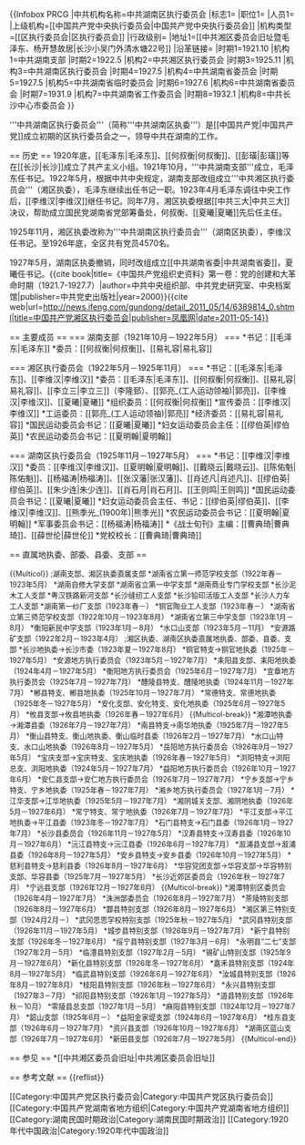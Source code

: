 {{Infobox PRCG
|中共机构名称=中共湖南区执行委员会
|标志1=
|职位1=
|人员1=
|上级机构=[[中国共产党中央执行委员会|中国共产党中央执行委员会]]
|机构类型=[[区执行委员会|区执行委员会]]
|行政级别=
|地址1=[[中共湘区委员会旧址暨毛泽东、杨开慧故居|长沙小吴门外清水塘22号]]
|沿革链接=
|时期1=1921.10
|机构1=中共湖南支部
|时期2=1922.5
|机构2=中共湘区执行委员会
|时期3=1925.11
|机构3=中共湖南区执行委员会
|时期4=1927.5
|机构4=中共湖南省委员会
|时期5=1927.5
|机构5=中共湖南省临时委员会
|时期6=1927.6
|机构6=中共湖南省委员会
|时期7=1931.9
|机构7=中共湖南省工作委员会
|时期8=1932.1
|机构8=中共长沙中心市委员会
}}

'''中共湖南区执行委员会'''（简称'''中共湖南区执委'''）是[[中国共产党|中国共产党]]成立初期的区执行委员会之一，领导中共在湖南的工作。

== 历史 ==
1920年底，[[毛泽东|毛泽东]]、[[何叔衡|何叔衡]]、[[彭璜|彭璜]]等在[[长沙|长沙]]成立了共产主义小组。1921年10月，'''中共湖南支部'''成立，毛泽东任书记。1922年5月，根据中共中央规定，湖南支部改组成立'''中共湘区执行委员会'''（湘区执委），毛泽东继续出任书记一职。1923年4月毛泽东调往中央工作后，[[李维汉|李维汉]]继任书记。同年7月，湘区执委根据[[中共三大|中共三大]]决议，帮助成立国民党湖南省党部筹备处，何叔衡、[[夏曦|夏曦]]先后任主任。

1925年11月，湘区执委改称为'''中共湖南区执行委员会'''（湖南区执委），李维汉任书记。至1926年底，全区共有党员4570名。

1927年5月，湖南区执委撤销，同时改组成立[[中共湖南省委|中共湖南省委]]，夏曦任书记。<ref name="vol1">{{cite book|title=《中国共产党组织史资料》第一卷：党的创建和大革命时期（1921.7-1927.7）|author=中共中央组织部、中共党史研究室、中央档案馆|publisher=中共党史出版社|year=2000}}</ref><ref>{{cite web|url=http://news.ifeng.com/gundong/detail_2011_05/14/6389814_0.shtml|title=中国共产党湘区执行委员会|publisher=凤凰网|date=2011-05-14}}</ref>

== 主要成员 ==
=== 湖南支部（1921年10月－1922年5月） ===
*书记：[[毛泽东|毛泽东]]
*委员：[[何叔衡|何叔衡]]、[[易礼容|易礼容]]

=== 湘区执行委员会（1922年5月－1925年11月） ===
*书记：[[毛泽东|毛泽东]]、[[李维汉|李维汉]]
*委员：[[毛泽东|毛泽东]]、[[何叔衡|何叔衡]]、[[易礼容|易礼容]]、[[李立三|李立三]]（李隆郅）、[[郭亮_(工人运动领袖)|郭亮]]、[[李维汉|李维汉]]、[[夏曦|夏曦]]
*组织委员：[[何叔衡|何叔衡]]
*宣传委员：[[李维汉|李维汉]]
*工运委员：[[郭亮_(工人运动领袖)|郭亮]]
*经济委员：[[易礼容|易礼容]]
*国民运动委员会书记：[[夏曦|夏曦]]
*妇女运动委员会主任：[[缪伯英|缪伯英]]
*农民运动委员会书记：[[夏明翰|夏明翰]]

=== 湖南区执行委员会（1925年11月－1927年5月） ===
*书记：[[李维汉|李维汉]]
*委员：[[李维汉|李维汉]]、[[夏明翰|夏明翰]]、[[戴晓云|戴晓云]]、[[陈佑魁|陈佑魁]]、[[杨福涛|杨福涛]]、[[张汉藩|张汉藩]]、[[肖述凡|肖述凡]]、[[缪伯英|缪伯英]]、[[朱少连|朱少连]]、[[肖石月|肖石月]]、[[王则鸣|王则鸣]]
*国民运动委员会书记：[[夏曦|夏曦]]
*妇女运动委员会主任、书记：[[缪伯英|缪伯英]]、[[李维汉|李维汉]]、[[熊季光_(1900年)|熊季光]]
*农民运动委员会书记：[[夏明翰|夏明翰]]
*军事委员会书记：[[杨福涛|杨福涛]]
*《战士旬刊》主编：[[曹典琦|曹典琦]]、[[薛世伦|薛世伦]]
*党校校长：[[曹典琦|曹典琦]]

== 直属地执委、部委、县委、支部 ==
<div style="font-size:90%;">
 {{Multicol}}
;湖南支部、湘区执委直属支部
*湖南省立第一师范学校支部（1922年春－1923年5月）
*湖南自修大学支部
*湖南省立第一中学支部
*湖南商业专门学校支部
*长沙泥木工人支部
*粤汉铁路新河支部
*长沙缝纫工人支部
*长沙铅印活版工人支部
*长沙人力车工人支部
*湖南第一纱厂支部（1923年春－）
*铜官陶业工人支部（1923年春－）
*湖南省立第三师范学校支部（1922年10月－1923年8月）
*湖南省立第三中学支部（1923年1月－8月）
*衡阳新民中学支部（1923年1月－8月）
*水口山支部（1923年5月－11月）
*安源路矿支部（1922年2月－1923年4月）
;湘区执委、湖南区执委直属地执委、部委、县委、支部
*长沙地执委→长沙市委（1923年夏－1927年8月）
*铜官特支→铜官地执委（1925年－1927年5月）
*安源地方执行委员会（1923年5月－1927年7月）
*耒阳县支部、耒阳地执委（1924年4月－1927年5月）
*衡阳地方执行委员会（1925年6月－1927年7月）
*宜章地方执行委员会（1925年7月－1927年7月）
*醴陵县特支、醴陵地执委（1924年11月－1927年7月）
*郴县特支、郴县地执委（1925年10月－1927年7月）
*常德特支、常德地执委（1925年冬－1927年5月）
*安化支部、安化特支、安化地执委（1925年6月－1927年5月）
*攸县支部→攸县地执委（1926年春－1927年6月）
{{Multicol-break}}
*湘潭地执委→湘潭县委（1926年7月－1927年7月）
*南县特支→南华地执委（1925年7月－1927年5月）
*衡山县特支、衡山地执委、衡山临时县委（1926年2月－1927年7月）
*水口山特支、水口山地执委（1926年8月－1927年5月）
*岳阳地方执行委员会（1926年9月－1927年5月）
*宝庆支部→宝庆特支、宝庆地执委（1926年春－1927年5月）
*浏阳特支→浏阳总支、浏阳地执委（1924年5月－1927年7月）
*益阳地方执行委员会（1926年10月－1927年6月）
*安仁县支部→安仁地方执行委员会（1926年7月－1927年7月）
*宁乡支部→宁乡特支、宁乡地执委（1925年春－1927年7月）
*湘乡地方执行委员会（1927年1月－7月）
*江华支部→江华地执委（1925年5月－1927年7月）
*湘阴城关支部、湘阴地执委（1926年5月－1927年6月）
*常宁特支、常宁地执委（1926年7月－1927年7月）
*平江支部→平江地执委→平江县委（1923年冬－1927年7月）
*石门县特支→石门县委（1926年1月－1927年7月）
*长沙县委员会（1926年11月－1927年5月）
*汉寿县特支→汉寿县委（1926年10月－1927年6月）
*沅江县特支→沅江县委（1926年6月－1927年7月）
*溆浦县支部→溆浦县委（1926年8月－1927年5月）
*安乡县特支→安乡县委（1926年10月－1927年5月）
*慈利县特支→慈利县委（1926年8月－1927年6月）
*华容党团支部→华容支部→华容特别支部、华容县委（1925年7月－1927年5月）
*长沙近郊区委员会（1926年秋－1927年7月）
*宁远县支部（1926年12月－1927年6月）
{{Multicol-break}}
*湘潭特别区委员会（1926年4月－1927年7月）
*洙洲部委员会（1926年8月－1927年7月）
*茶陵特别支部（1926年8月－1927年6月）
*酃县特别支部（1926年8月－1927年6月）
*湘区第三特别支部（1924月2月－）
*武冈思思学校特别支部（1925年秋－1927年5月）
*武冈县特别支部（1926年11月－1927年5月）
*城步县特别支部（1926年9月－1927年7月）
*新宁县特别支部（1926年冬－1927年6月）
*绥宁县特别支部（1927年3月－6月）
*永明县“二七”支部（1927年2月－5月）
*临澧县特别支部（1927年2月－5月）
*锡矿山特别支部（1925年9月－1927年6月）
*新化县特别支部（1926年冬－1927年6月）
*嘉禾县特别支部（1924年8月－1927年5月）
*临武县特别支部（1926年6月－1927年6月）
*汝城县特别支部（1926年8月－1927年8月）
*桂阳县特别支部（1926年秋－1927年6月）
*永兴县特别支部（1927年3－7月）
*祁阳县特别支部（1926年1月－1927年5月）
*道县特别支部（1926年秋－10月）
*零陵县总支部（1927年1月－5月）
*麻阳县特别支部（1924年12月－1927年7月）
*韶山支部（1925年6月－）
*益阳金家堤支部（1924年6月－1927年6月）
*桂东县支部（1926年6月－1927年7月）
*资兴县支部（1926年10月－1927年6月）
*湖南区蓝山支部（1926年7月－1927年6月）
*新田县支部（1926年7月－1927年5月）
{{Multicol-end}}
</div>

== 参见 ==
*[[中共湘区委员会旧址|中共湘区委员会旧址]]

== 参考文献 ==
{{reflist}}

[[Category:中国共产党区执行委员会|Category:中国共产党区执行委员会]]
[[Category:中国共产党湖南省地方组织|Category:中国共产党湖南省地方组织]]
[[Category:湖南民国时期政治|Category:湖南民国时期政治]]
[[Category:1920年代中国政治|Category:1920年代中国政治]]